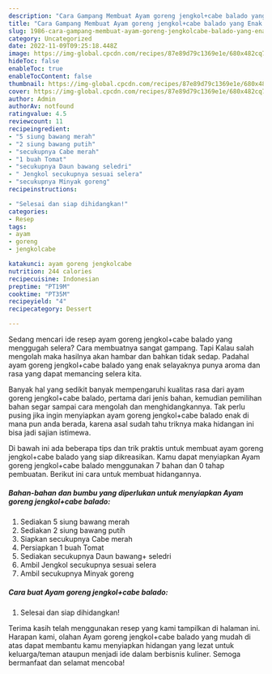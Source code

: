 ```yaml
---
description: "Cara Gampang Membuat Ayam goreng jengkol+cabe balado yang Enak Banget, Buat Buka Puasa Lezat Sekali"
title: "Cara Gampang Membuat Ayam goreng jengkol+cabe balado yang Enak Banget, Buat Buka Puasa Lezat Sekali"
slug: 1986-cara-gampang-membuat-ayam-goreng-jengkolcabe-balado-yang-enak-banget-buat-buka-puasa-lezat-sekali
category: Uncategorized
date: 2022-11-09T09:25:18.448Z
image: https://img-global.cpcdn.com/recipes/87e89d79c1369e1e/680x482cq70/ayam-goreng-jengkolcabe-balado-foto-resep-utama.jpg
hideToc: false
enableToc: true
enableTocContent: false
thumbnail: https://img-global.cpcdn.com/recipes/87e89d79c1369e1e/680x482cq70/ayam-goreng-jengkolcabe-balado-foto-resep-utama.jpg
cover: https://img-global.cpcdn.com/recipes/87e89d79c1369e1e/680x482cq70/ayam-goreng-jengkolcabe-balado-foto-resep-utama.jpg
author: Admin
authorAv: notfound
ratingvalue: 4.5
reviewcount: 11
recipeingredient:
- "5 siung bawang merah"
- "2 siung bawang putih"
- "secukupnya Cabe merah"
- "1 buah Tomat"
- "secukupnya Daun bawang seledri"
- " Jengkol secukupnya sesuai selera"
- "secukupnya Minyak goreng"
recipeinstructions:

- "Selesai dan siap dihidangkan!"
categories:
- Resep
tags:
- ayam
- goreng
- jengkolcabe

katakunci: ayam goreng jengkolcabe 
nutrition: 244 calories
recipecuisine: Indonesian
preptime: "PT19M"
cooktime: "PT35M"
recipeyield: "4"
recipecategory: Dessert

---
```



Sedang mencari ide resep ayam goreng jengkol+cabe balado yang menggugah selera? Cara membuatnya sangat gampang. Tapi Kalau salah mengolah maka hasilnya akan hambar dan bahkan tidak sedap. Padahal ayam goreng jengkol+cabe balado yang enak selayaknya punya aroma dan rasa yang dapat memancing selera kita.




Banyak hal yang sedikit banyak mempengaruhi kualitas rasa dari ayam goreng jengkol+cabe balado, pertama dari jenis bahan, kemudian pemilihan bahan segar sampai cara mengolah dan menghidangkannya. Tak perlu pusing jika ingin menyiapkan ayam goreng jengkol+cabe balado enak di mana pun anda berada, karena asal sudah tahu triknya maka hidangan ini bisa jadi sajian istimewa.


Di bawah ini ada beberapa tips dan trik praktis untuk membuat ayam goreng jengkol+cabe balado yang siap dikreasikan. Kamu dapat menyiapkan Ayam goreng jengkol+cabe balado menggunakan 7 bahan dan 0 tahap pembuatan. Berikut ini cara untuk membuat hidangannya.

<!--inarticleads1-->

##### Bahan-bahan dan bumbu yang diperlukan untuk menyiapkan Ayam goreng jengkol+cabe balado:

1. Sediakan 5 siung bawang merah
1. Sediakan 2 siung bawang putih
1. Siapkan secukupnya Cabe merah
1. Persiapkan 1 buah Tomat
1. Sediakan secukupnya Daun bawang+ seledri
1. Ambil  Jengkol secukupnya sesuai selera
1. Ambil secukupnya Minyak goreng




<!--inarticleads2-->

##### Cara buat Ayam goreng jengkol+cabe balado:


1. Selesai dan siap dihidangkan!



Terima kasih telah menggunakan resep yang kami tampilkan di halaman ini. Harapan kami, olahan Ayam goreng jengkol+cabe balado yang mudah di atas dapat membantu kamu menyiapkan hidangan yang lezat untuk keluarga/teman ataupun menjadi ide dalam berbisnis kuliner. Semoga bermanfaat dan selamat mencoba!
